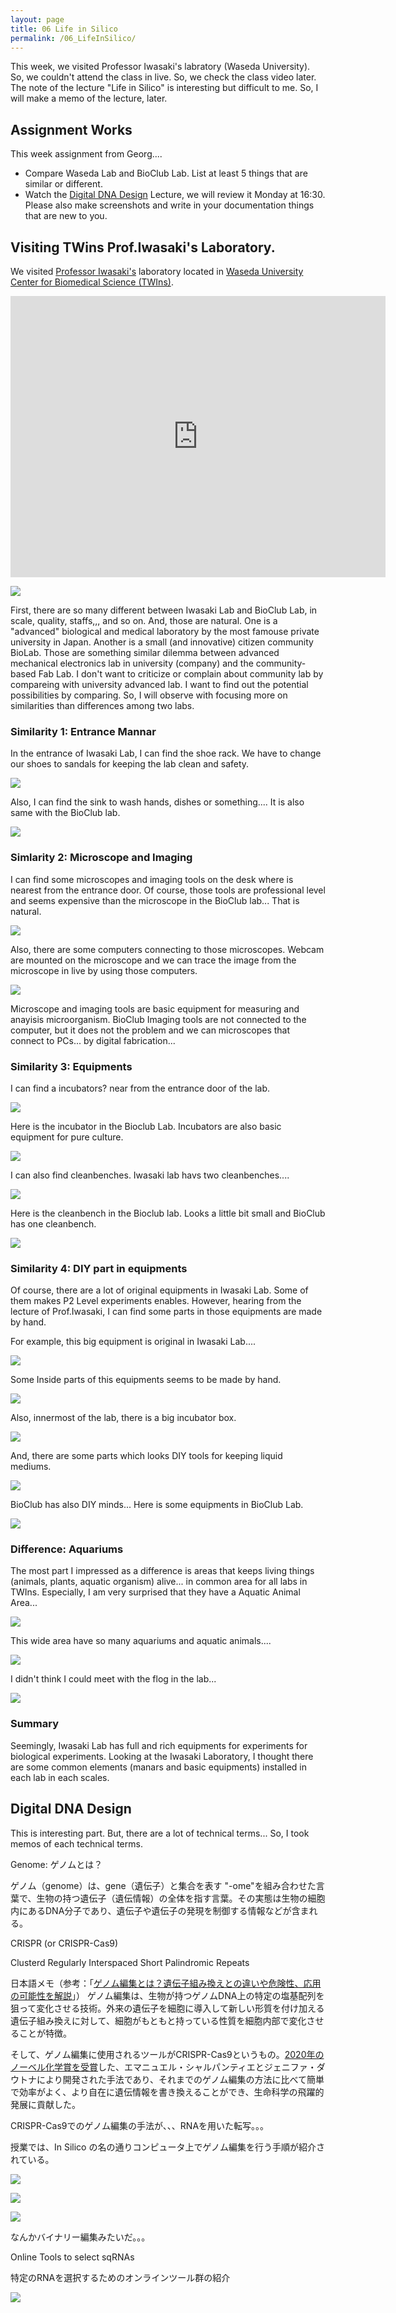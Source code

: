 ```yaml
---
layout: page
title: 06 Life in Silico
permalink: /06_LifeInSilico/
---
```


This week, we visited Professor Iwasaki's labratory (Waseda University). So, we couldn't attend the class in live. So, we check the class video later. The note of the lecture "Life in Silico" is interesting but difficult to me. So, I will make a memo of the lecture, later.

## Assignment Works

This week assignment from Georg....

- Compare Waseda Lab and BioClub Lab. List at least 5 things that are similar or different.
- Watch the [Digital DNA Design](https://vimeo.com/696442612) Lecture, we will review it Monday at 16:30. Please also make screenshots and write in your documentation things that are new to you.


## Visiting TWins Prof.Iwasaki's Laboratory.

We visited [Professor Iwasaki's](https://hideo-iwasaki.com/work) laboratory located in [Waseda University Center for Biomedical Science (TWIns)](https://www.waseda.jp/inst/twins/en/).

<iframe src="https://www.google.com/maps/embed?pb=!1m18!1m12!1m3!1d3240.1618050071543!2d139.71945371586287!3d35.697635680190274!2m3!1f0!2f0!3f0!3m2!1i1024!2i768!4f13.1!3m3!1m2!1s0x60188ce52c8ea001%3A0x79f2b7425642a965!2z5pep56iy55Sw5aSn5a2mIOWFiOerr-eUn-WRveWMu-enkeWtpuOCu-ODs-OCv-ODvO-8iFRXSW5z77yJ!5e0!3m2!1sja!2sjp!4v1649603320171!5m2!1sja!2sjp" width="600" height="450" style="border:0;" allowfullscreen="" loading="lazy" referrerpolicy="no-referrer-when-downgrade"></iframe>

![](../images/week06/6-1.jpg)

First, there are so many different between Iwasaki Lab and BioClub Lab, in scale, quality, staffs,,, and so on. And, those are natural. One is a "advanced" biological and medical laboratory by the most famouse private university in Japan. Another is a small (and innovative) citizen community BioLab. Those are something similar dilemma between advanced mechanical electronics lab in university (company) and the community-based Fab Lab. I don't want to criticize or complain about community lab by compareing with university advanced lab. I want to find out the potential possibilities by comparing. So, I will observe with focusing more on similarities than differences among two labs.

### Similarity 1: Entrance Mannar

In the entrance of Iwasaki Lab, I can find the shoe rack. We have to change our shoes to sandals for keeping the lab clean and safety. 

![](../images/week06/6-2.jpg)

Also, I can find the sink to wash hands, dishes or something.... It is also same with the BioClub lab.

![](../images/week06/6-3.jpg)

### Simlarity 2: Microscope and Imaging

I can find some microscopes and imaging tools on the desk where is nearest from the entrance door. Of course, those tools are professional level and seems expensive than the microscope in the BioClub lab... That is natural.

![](../images/week06/6-5.jpg)

Also, there are some computers connecting to those microscopes. Webcam are mounted on the microscope and we can trace the image from the microscope in live by using those computers.

![](../images/week06/6-4.jpg)

Microscope and imaging tools are basic equipment for measuring and anayisis microorganism. BioClub Imaging tools are not connected to the computer, but it does not the problem and we can microscopes that connect to PCs... by digital fabrication...

### Similarity 3: Equipments

I can find a incubators? near from the entrance door of the lab. 

![](../images/week06/6-6.jpg)

Here is the incubator in the Bioclub Lab. Incubators are also basic equipment for pure culture.

![](../images/week06/6-7.jpg)

I can also find cleanbenches. Iwasaki lab havs two cleanbenches....

![](../images/week06/6-8.jpg)

Here is the cleanbench in the Bioclub lab. Looks a little bit small and BioClub has one cleanbench. 

![](../images/week04/4-10.jpg)


### Similarity 4: DIY part in equipments

Of course, there are a lot of original equipments in Iwasaki Lab. Some of them makes P2 Level experiments enables. However, hearing from the lecture of Prof.Iwasaki, I can find some parts in those equipments are made by hand.

For example, this big equipment is original in Iwasaki Lab.... 

![](../images/week06/6-9.jpg)

Some Inside parts of this equipments seems to be made by hand.

![](../images/week06/6-10.jpg)

Also, innermost of the lab, there is a big incubator box. 

![](../images/week06/6-11.jpg)

And, there are some parts which looks DIY tools for keeping liquid mediums.

![](../images/week06/6-12.jpg)

BioClub has also DIY minds... Here is some equipments in BioClub Lab.

![](../images/week06/6-16.jpg)

### Difference: Aquariums

The most part I impressed as a difference is areas that keeps living things (animals, plants, aquatic organism) alive... in common area for all labs in TWIns. Especially, I am very surprised that they have a Aquatic Animal Area...

![](../images/week06/6-13.jpg)

This wide area have so many aquariums and aquatic animals.... 

![](../images/week06/6-14.jpg)

I didn't think I could meet with the flog in the lab...

![](../images/week06/6-15.jpg)

### Summary

Seemingly, Iwasaki Lab has full and rich equipments for experiments for biological experiments.  Looking at the Iwasaki Laboratory, I thought there are some common elements (manars and basic equipments) installed in each lab in each scales. 


## Digital DNA Design 

This is interesting part. But, there are a lot of technical terms... So, I took memos of each technical terms.

Genome: ゲノムとは？

ゲノム（genome）は、gene（遺伝子）と集合を表す "-ome"を組み合わせた言葉で、生物の持つ遺伝子（遺伝情報）の全体を指す言葉。その実態は生物の細胞内にあるDNA分子であり、遺伝子や遺伝子の発現を制御する情報などが含まれる。


CRISPR (or CRISPR-Cas9)

Clusterd Regularly Interspaced Short Palindromic Repeats

日本語メモ（参考：「[ゲノム編集とは？遺伝子組み換えとの違いや危険性、応用の可能性を解説](https://www.rd.ntt/se/media/article/0012.html)」）
ゲノム編集は、生物が持つゲノムDNA上の特定の塩基配列を狙って変化させる技術。外来の遺伝子を細胞に導入して新しい形質を付け加える遺伝子組み換えに対して、細胞がもともと持っている性質を細胞内部で変化させることが特徴。

そして、ゲノム編集に使用されるツールがCRISPR-Cas9というもの。[2020年のノーベル化学賞を受賞](https://www3.nhk.or.jp/news/special/nobelprize2020/chemical/news/news_08.html)した、エマニュエル・シャルパンティエとジェニファ・ダウトナにより開発された手法であり、それまでのゲノム編集の方法に比べて簡単で効率がよく、より自在に遺伝情報を書き換えることができ、生命科学の飛躍的発展に貢献した。

CRISPR-Cas9でのゲノム編集の手法が、、、RNAを用いた転写。。。

授業では、In Silico の名の通りコンピュータ上でゲノム編集を行う手順が紹介されている。

![](../images/week06/6-17.jpg)

![](../images/week06/6-18.jpg)

![](../images/week06/6-19.jpg)

なんかバイナリー編集みたいだ。。。

Online Tools to select sqRNAs

特定のRNAを選択するためのオンラインツール群の紹介

![](../images/week06/6-20.jpg)

